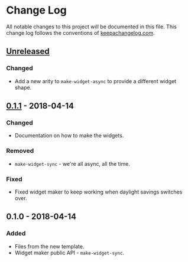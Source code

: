 # Change Log
All notable changes to this project will be documented in this file. This change log follows the conventions of [keepachangelog.com](http://keepachangelog.com/).

## [Unreleased][unreleased]
### Changed
- Add a new arity to `make-widget-async` to provide a different widget shape.

## [0.1.1] - 2018-04-14
### Changed
- Documentation on how to make the widgets.

### Removed
- `make-widget-sync` - we're all async, all the time.

### Fixed
- Fixed widget maker to keep working when daylight savings switches over.

## 0.1.0 - 2018-04-14
### Added
- Files from the new template.
- Widget maker public API - `make-widget-sync`.

[unreleased]: https://github.com/your-name/others/compare/0.1.1...HEAD
[0.1.1]: https://github.com/your-name/others/compare/0.1.0...0.1.1
